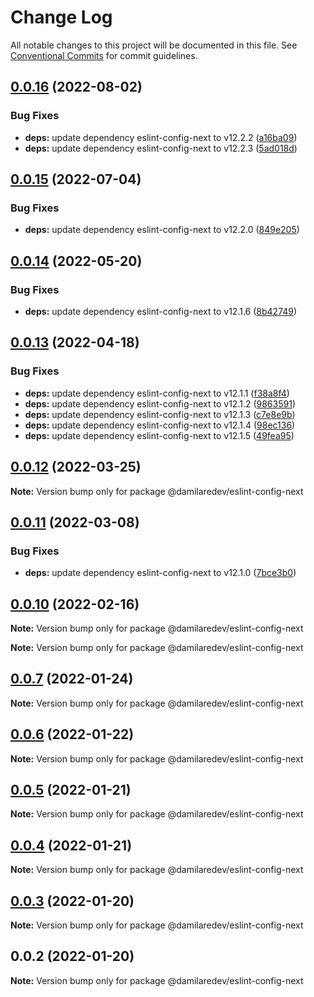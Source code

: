 # Change Log

All notable changes to this project will be documented in this file.
See [Conventional Commits](https://conventionalcommits.org) for commit guidelines.

## [0.0.16](https://github.com/dammy001/eslint-config/compare/v0.0.15...v0.0.16) (2022-08-02)


### Bug Fixes

* **deps:** update dependency eslint-config-next to v12.2.2 ([a16ba09](https://github.com/dammy001/eslint-config/commit/a16ba09ef3d8b385e790514ff76d660f82c48dc1))
* **deps:** update dependency eslint-config-next to v12.2.3 ([5ad018d](https://github.com/dammy001/eslint-config/commit/5ad018de1eab47d38faf76ea9a009137d3a1ce0e))





## [0.0.15](https://github.com/dammy001/eslint-config/compare/v0.0.14...v0.0.15) (2022-07-04)


### Bug Fixes

* **deps:** update dependency eslint-config-next to v12.2.0 ([849e205](https://github.com/dammy001/eslint-config/commit/849e2053a4687848c0d2c9948b46652703d0b604))





## [0.0.14](https://github.com/dammy001/eslint-config/compare/v0.0.13...v0.0.14) (2022-05-20)


### Bug Fixes

* **deps:** update dependency eslint-config-next to v12.1.6 ([8b42749](https://github.com/dammy001/eslint-config/commit/8b42749bc321aab435ddc37f77ce00acce8b7c02))





## [0.0.13](https://github.com/dammy001/eslint-config/compare/v0.0.12...v0.0.13) (2022-04-18)


### Bug Fixes

* **deps:** update dependency eslint-config-next to v12.1.1 ([f38a8f4](https://github.com/dammy001/eslint-config/commit/f38a8f4e4d3c378e2b7bbc1b26a7aaa6c3ed2289))
* **deps:** update dependency eslint-config-next to v12.1.2 ([9863591](https://github.com/dammy001/eslint-config/commit/9863591db5d1f24baa807c2bc98083bac2e107c0))
* **deps:** update dependency eslint-config-next to v12.1.3 ([c7e8e9b](https://github.com/dammy001/eslint-config/commit/c7e8e9bacb984b9e38d40d1b17dd77ead2c5c071))
* **deps:** update dependency eslint-config-next to v12.1.4 ([98ec136](https://github.com/dammy001/eslint-config/commit/98ec136590203dab0154c598a380fd9b517b4218))
* **deps:** update dependency eslint-config-next to v12.1.5 ([49fea95](https://github.com/dammy001/eslint-config/commit/49fea95b5b4b5451b302d1448d74eb59246d1fda))





## [0.0.12](https://github.com/dammy001/eslint-config/compare/v0.0.11...v0.0.12) (2022-03-25)

**Note:** Version bump only for package @damilaredev/eslint-config-next





## [0.0.11](https://github.com/dammy001/eslint-config/compare/v0.0.10...v0.0.11) (2022-03-08)


### Bug Fixes

* **deps:** update dependency eslint-config-next to v12.1.0 ([7bce3b0](https://github.com/dammy001/eslint-config/commit/7bce3b014ccb8dc3a602de45eb74d02e21e6bf21))





## [0.0.10](https://github.com/dammy001/eslint-config/compare/v0.0.8...v0.0.10) (2022-02-16)

**Note:** Version bump only for package @damilaredev/eslint-config-next







**Note:** Version bump only for package @damilaredev/eslint-config-next





## [0.0.7](https://github.com/dammy001/eslint-config/compare/v0.0.6...v0.0.7) (2022-01-24)

**Note:** Version bump only for package @damilaredev/eslint-config-next





## [0.0.6](https://github.com/dammy001/eslint-config/compare/v0.0.5...v0.0.6) (2022-01-22)

**Note:** Version bump only for package @damilaredev/eslint-config-next





## [0.0.5](https://github.com/dammy001/eslint-config/compare/v0.0.4...v0.0.5) (2022-01-21)

**Note:** Version bump only for package @damilaredev/eslint-config-next





## [0.0.4](https://github.com/dammy001/eslint-config/compare/v0.0.3...v0.0.4) (2022-01-21)

**Note:** Version bump only for package @damilaredev/eslint-config-next





## [0.0.3](https://github.com/dammy001/eslint-config/compare/v0.0.2...v0.0.3) (2022-01-20)

**Note:** Version bump only for package @damilaredev/eslint-config-next





## 0.0.2 (2022-01-20)

**Note:** Version bump only for package @damilaredev/eslint-config-next
